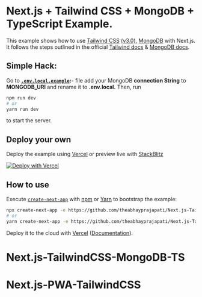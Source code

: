 # Next.js + Tailwind CSS + MongoDB + TypeScript Example.

This example shows how to use [Tailwind CSS](https://tailwindcss.com/) [(v3.0)](https://tailwindcss.com/blog/tailwindcss-v3), [MongoDB](https://www.mongodb.com/developer/how-to/nextjs-with-mongodb/) with Next.js. It follows the steps outlined in the official [Tailwind docs](https://tailwindcss.com/docs/guides/nextjs) & [MongoDB docs](https://docs.mongodb.com/manual/tutorial/nextjs/).

## Simple Hack:
 Go to **[`.env.local.example`](/.env.local.example):-** file add your MongoDB **connection String** to **MONGODB_URI** and rename it to **.env.local.**
Then, run 
```bash
npm run dev
# or
yarn run dev
```

 to start the server.

## Deploy your own

Deploy the example using [Vercel](https://vercel.com?utm_source=github&utm_medium=readme&utm_campaign=next-example) or preview live with [StackBlitz](https://stackblitz.com/github/vercel/next.js/tree/canary/examples/with-tailwindcss)

[![Deploy with Vercel](https://vercel.com/button)](https://vercel.com/new/git/external?repository-url=https://github.com/vercel/next.js/tree/canary/examples/with-tailwindcss&project-name=with-tailwindcss&repository-name=with-tailwindcss)

## How to use

Execute [`create-next-app`](https://github.com/vercel/next.js/tree/canary/packages/create-next-app) with [npm](https://docs.npmjs.com/cli/init) or [Yarn](https://yarnpkg.com/lang/en/docs/cli/create/) to bootstrap the example:

```bash
npx create-next-app -e https://github.com/theabhayprajapati/Next.js-TailwindCSS-MongoDB-TS with-mongo-tail-app
# or
yarn create-next-app -e https://github.com/theabhayprajapati/Next.js-TailwindCSS-MongoDB-TS with-mongo-tail-app
```

Deploy it to the cloud with [Vercel](https://vercel.com/new?utm_source=github&utm_medium=readme&utm_campaign=next-example) ([Documentation](https://nextjs.org/docs/deployment)).
# Next.js-TailwindCSS-MongoDB-TS
# Next.js-PWA-TailwindCSS

